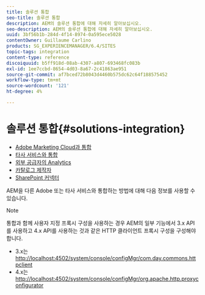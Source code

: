```yaml
---
title: 솔루션 통합
seo-title: 솔루션 통합
description: AEM의 솔루션 통합에 대해 자세히 알아보십시오.
seo-description: AEM의 솔루션 통합에 대해 자세히 알아보십시오.
uuid: 3bf56b1b-284d-4f14-8974-0a595ece5028
contentOwner: Guillaume Carlino
products: SG_EXPERIENCEMANAGER/6.4/SITES
topic-tags: integration
content-type: reference
discoiquuid: b5ff918d-08ab-4307-a807-693468fc083b
exl-id: 1ee7ccbd-8654-4d03-8a67-2c41863ae951
source-git-commit: af7bced72b8043d4460b575dc62c64f188575452
workflow-type: tm+mt
source-wordcount: '121'
ht-degree: 4%

---
```


# 솔루션 통합{#solutions-integration}

* [Adobe Marketing Cloud과 통합](/help/sites-administering/marketing-cloud.md)
* [타사 서비스와 통합](/help/sites-administering/third-party-services.md)
* [외부 공급자의 Analytics](/help/sites-administering/external-providers.md)
* [카탈로그 제작자](/help/sites-administering/catalog-producer.md)
* [SharePoint 커넥터](/help/sites-administering/sharepoint-connector.md)

AEM을 다른 Adobe 또는 타사 서비스와 통합하는 방법에 대해 다음 정보를 사용할 수 있습니다.

>[!NOTE]
>
>통합과 함께 사용자 지정 프록시 구성을 사용하는 경우 AEM의 일부 기능에서 3.x API를 사용하고 4.x API를 사용하는 것과 같은 HTTP 클라이언트 프록시 구성을 구성해야 합니다.
>
>* 3.x는 [http://localhost:4502/system/console/configMgr/com.day.commons.httpclient](http://localhost:4502/system/console/configMgr/com.day.commons.httpclient)
>* 4.x는 [http://localhost:4502/system/console/configMgr/org.apache.http.proxyconfigurator](http://localhost:4502/system/console/configMgr/org.apache.http.proxyconfigurator)

>



